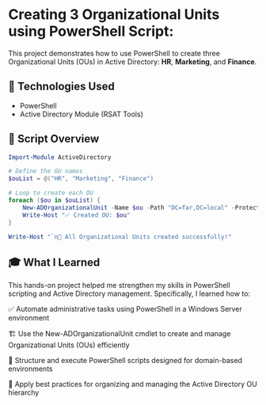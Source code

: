 # Creating 3 Organizational Units using PowerShell Script:

This project demonstrates how to use PowerShell to create three Organizational Units (OUs) in Active Directory: **HR**, **Marketing**, and **Finance**.

## 🔧 Technologies Used
- PowerShell
- Active Directory Module (RSAT Tools)

## 📜 Script Overview
```powershell
Import-Module ActiveDirectory

# Define the OU names
$ouList = @("HR", "Marketing", "Finance")

# Loop to create each OU
foreach ($ou in $ouList) {
    New-ADOrganizationalUnit -Name $ou -Path "DC=far,DC=local" -ProtectedFromAccidentalDeletion $false
    Write-Host "✅ Created OU: $ou"
}

Write-Host "`n🎉 All Organizational Units created successfully!"
```
## 🎓 What I Learned
This hands-on project helped me strengthen my skills in PowerShell scripting and Active Directory management. Specifically, I learned how to:

✅ Automate administrative tasks using PowerShell in a Windows Server environment

🏗️ Use the New-ADOrganizationalUnit cmdlet to create and manage Organizational Units (OUs) efficiently

🧠 Structure and execute PowerShell scripts designed for domain-based environments

📁 Apply best practices for organizing and managing the Active Directory OU hierarchy

